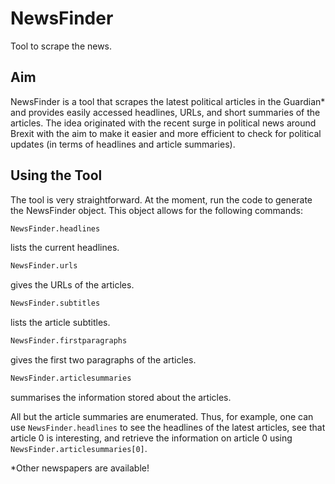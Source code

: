 # NewsFinder
Tool to scrape the news.

## Aim

NewsFinder is a tool that scrapes the latest political articles in the Guardian* and provides easily accessed headlines, URLs, and short summaries of the articles. The idea originated with the recent surge in political news around Brexit with the aim to make it easier and more efficient to check for political updates (in terms of headlines and article summaries).

## Using the Tool

The tool is very straightforward. At the moment, run the code to generate the NewsFinder object. This object allows for the following commands:

```python
NewsFinder.headlines
```
lists the current headlines.

```python
NewsFinder.urls
```
gives the URLs of the articles.


```python
NewsFinder.subtitles
```
lists the article subtitles.


```python
NewsFinder.firstparagraphs
```
gives the first two paragraphs of the articles.


```python
NewsFinder.articlesummaries
```
summarises the information stored about the articles.

All but the article summaries are enumerated. Thus, for example, one can use `NewsFinder.headlines` to see the headlines of the latest articles, see that article 0 is interesting, and retrieve the information on article 0 using `NewsFinder.articlesummaries[0]`.


*Other newspapers are available!
